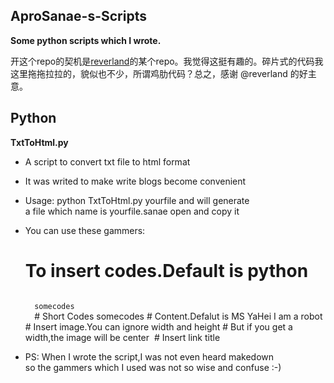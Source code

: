 AproSanae-s-Scripts
-------------------

__Some python scripts which I wrote.__


开这个repo的契机是[reverland](https://github.com/reverland)的某个repo。我觉得这挺有趣的。碎片式的代码我这里拖拖拉拉的，貌似也不少，所谓鸡肋代码？总之，感谢 @reverland 的好主意。

## Python

__TxtToHtml.py__
* A script to convert txt file to html format
* It was writed to make write blogs become convenient
* Usage: python TxtToHtml.py yourfile and will generate  
  a file which name is yourfile.sanae open and copy it
* You can use these gammers:  

	# To insert codes.Default is python
	<code>
	somecodes
	</code>
	# Short Codes
	<scode>
	somecodes
	</scode>
	# Content.Defalut is MS YaHei
	I am a robot
	# Insert image.You can ignore width and height
	# But if you get a width,the image will be center
	<img>
	<src="the link" width="xxx" height="xxx">
	</img>
	# Insert link
	<href="the link">title</href>

* PS: When I wrote the script,I was not even heard makedown  
  so the gammers which I used was not so wise and confuse :-)
